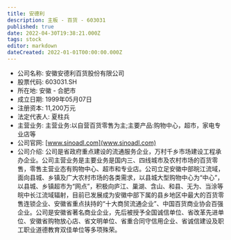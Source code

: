 ```yaml
---
title: 安德利
description: 主板 - 百货 - 603031
published: true
date: 2022-04-30T19:38:21.000Z
tags: stock
editor: markdown
dateCreated: 2022-01-01T00:00:00.000Z
---
```


- 公司名称: 安徽安德利百货股份有限公司
- 股票代码: 603031.SH
- 所在地: 安徽 - 合肥市
- 成立日期: 1999年05月07日
- 注册资本: 11,200万元
- 法定代表人: 夏柱兵
- 主营业务: 主营业务:以自营百货零售为主;主要产品:购物中心，超市，家电专业店等
- 公司官网: [www.sinoadl.com](www.sinoadl.com)
- 公司介绍: 公司是省政府重点建设的流通服务企业，万村千乡市场建设工程承办企业。公司主营业务是主要业务是国内三、四线城市及农村市场的百货零售，零售主营业态有购物中心、超市和专业店。公司立足安徽中部皖江流域，面向县城、乡镇及广大农村市场的各类需求，以县城大型购物中心为“中心”，以县城、乡镇超市为“网点”，积极向庐江、巢湖、含山、和县、无为、当涂等皖中长江流域辐射，目前已发展成为安徽中部下属的县乡地区中最大的百货零售连锁企业、安徽省重点扶持的“十大商贸流通企业”、中国百货商业协会百强企业。公司是安徽省著名商业企业，先后被授予全国诚信单位、省改革先进单位、安徽省购物放心店、省文明单位、省重合同守信用企业、省诚信建设及职工职业道德教育双佳单位等多项殊荣。


